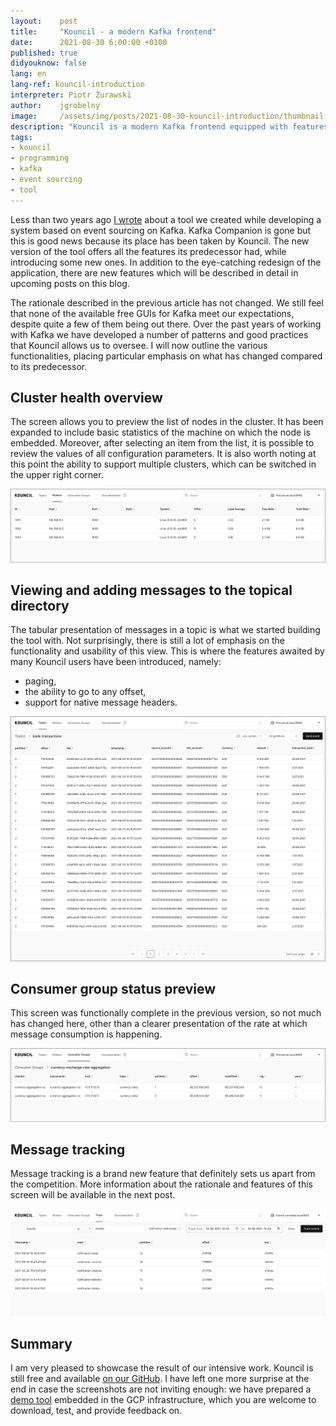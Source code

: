 ```yaml
---
layout:    post
title:     "Kouncil - a modern Kafka frontend"
date:      2021-08-30 6:00:00 +0100
published: true
didyouknow: false
lang: en
lang-ref: kouncil-introduction
interpreter: Piotr Żurawski
author:    jgrobelny
image:     /assets/img/posts/2021-08-30-kouncil-introduction/thumbnail.webp
description: "Kouncil is a modern Kafka frontend equipped with features essential for developers."
tags:
- kouncil
- programming
- kafka
- event sourcing
- tool
---
```


Less than two years ago [I wrote](https://blog.consdata.tech/2019/10/03/kafka-companion.html) about a tool we created while developing a system based on event sourcing on Kafka. Kafka Companion is gone but this is good news because its place has been taken by Kouncil. The new version of the tool offers all the features its predecessor had, while introducing some new ones. In addition to the eye-catching redesign of the application, there are new features which will be described in detail in upcoming posts on this blog.

The rationale described in the previous article has not changed. We still feel that none of the available free GUIs for Kafka meet our expectations, despite quite a few of them being out there. Over the past years of working with Kafka we have developed a number of patterns and good practices that Kouncil allows us to oversee. I will now outline the various functionalities, placing particular emphasis on what has changed compared to its predecessor.

## Cluster health overview
The screen allows you to preview the list of nodes in the cluster. It has been expanded to include basic statistics of the machine on which the node is embedded. Moreover, after selecting an item from the list, it is possible to review the values of all configuration parameters. It is also worth noting at this point the ability to support multiple clusters, which can be switched in the upper right corner.

![Kouncil introduction](/assets/img/posts/2021-08-30-kouncil-introduction/kouncil_brokers.png)

## Viewing and adding messages to the topical directory
The tabular presentation of messages in a topic is what we started building the tool with. Not surprisingly, there is still a lot of emphasis on the functionality and usability of this view. This is where the features awaited by many Kouncil users have been introduced, namely:
* paging,
* the ability to go to any offset,
* support for native message headers.


![Kouncil introduction](/assets/img/posts/2021-08-30-kouncil-introduction/kouncil_topic_details_border.png)

## Consumer group status preview
This screen was functionally complete in the previous version, so not much has changed here, other than a clearer presentation of the rate at which message consumption is happening.

![Kouncil introduction](/assets/img/posts/2021-08-30-kouncil-introduction/kouncil_consumer_group.png)

## Message tracking
Message tracking is a brand new feature that definitely sets us apart from the competition. More information about the rationale and features of this screen will be available in the next post.

![Kouncil introduction](/assets/img/posts/2021-08-30-kouncil-introduction/kouncil_event_tracking_result.png)

## Summary
I am very pleased to showcase the result of our intensive work. Kouncil is still free and available [on our GitHub](https://github.com/consdata/kouncil). I have left one more surprise at the end in case the screenshots are not inviting enough: we have prepared a [demo tool](https://kouncil-demo.web.app/#/topics) embedded in the GCP infrastructure, which you are welcome to download, test, and provide feedback on. 

  
